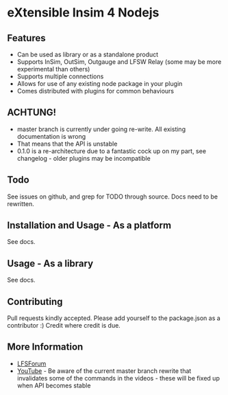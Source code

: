 # eXtensible Insim 4 Nodejs

## Features
  * Can be used as library or as a standalone product
  * Supports InSim, OutSim, Outgauge and LFSW Relay (some may be more
	experimental than others)
  * Supports multiple connections
  * Allows for use of any existing node package in your plugin
  * Comes distributed with plugins for common behaviours

## ACHTUNG!
  * master branch is currently under going re-write. All existing documentation
	is wrong
  * That means that the API is unstable
  * 0.1.0 is a re-architecture due to a fantastic cock up on my part, see
	changelog - older plugins may be incompatible

## Todo
See issues on github, and grep for TODO through source.
Docs need to be rewritten.

## Installation and Usage - As a platform
See docs.

## Usage - As a library
See docs.

## Contributing
Pull requests kindly accepted. Please add yourself to the package.json
as a contributor :) Credit where credit is due.

## More Information
  * [LFSForum](http://www.lfsforum.net/showthread.php?t=77774)
  * [YouTube](http://www.youtube.com/playlist?list=PL91B12693323673CC) - Be
	aware of the current master branch rewrite that invalidates some of the
	commands in the videos - these will be fixed up when API becomes stable
